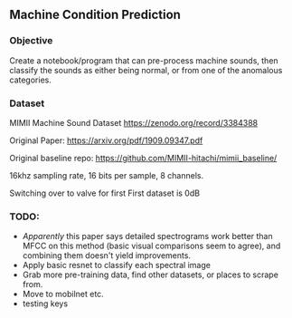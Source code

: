 ## Machine Condition Prediction

### Objective
Create a notebook/program that can pre-process machine sounds, then classify the sounds as either being normal, or from one of the anomalous categories.

### Dataset

MIMII Machine Sound Dataset
https://zenodo.org/record/3384388

Original Paper: https://arxiv.org/pdf/1909.09347.pdf

Original baseline repo: https://github.com/MIMII-hitachi/mimii_baseline/

16khz sampling rate, 16 bits per sample, 8 channels.

Switching over to valve for first 
First dataset is 0dB

### TODO:

- *Apparently* this paper says detailed spectrograms work better than MFCC
on this method (basic visual comparisons seem to agree), and combining them doesn't yield improvements.
- Apply basic resnet to classify each spectral image
- Grab more pre-training data, find other datasets, or places to scrape from. 
- Move to mobilnet etc.
- testing keys
